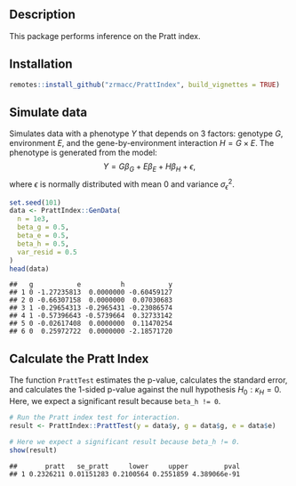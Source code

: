 
## Description

This package performs inference on the Pratt index.

## Installation

``` r
remotes::install_github("zrmacc/PrattIndex", build_vignettes = TRUE)
```

## Simulate data

Simulates data with a phenotype $Y$ that depends on 3 factors: genotype
$G$, environment $E$, and the gene-by-environment interaction
$H = G \times E$. The phenotype is generated from the model: $$
Y = G\beta_{G} + E\beta_{E} + H\beta_{H} + \epsilon,
$$ where $\epsilon$ is normally distributed with mean 0 and variance
$\sigma_{\epsilon}^{2}$.

``` r
set.seed(101)
data <- PrattIndex::GenData(
  n = 1e3,
  beta_g = 0.5,
  beta_e = 0.5,
  beta_h = 0.5,
  var_resid = 0.5
)
head(data)
```

    ##   g           e          h           y
    ## 1 0 -1.27235813  0.0000000 -0.60459127
    ## 2 0 -0.66307158  0.0000000  0.07030683
    ## 3 1 -0.29654313 -0.2965431 -0.23086574
    ## 4 1 -0.57396643 -0.5739664  0.32733142
    ## 5 0 -0.02617408  0.0000000  0.11470254
    ## 6 0  0.25972722  0.0000000 -2.18571720

## Calculate the Pratt Index

The function `PrattTest` estimates the p-value, calculates the standard
error, and calculates the 1-sided p-value against the null hypothesis
$H_{0}: \kappa_{H} = 0$. Here, we expect a significant result because
`beta_h != 0`.

``` r
# Run the Pratt index test for interaction.
result <- PrattIndex::PrattTest(y = data$y, g = data$g, e = data$e)

# Here we expect a significant result because beta_h != 0.
show(result)
```

    ##       pratt   se_pratt     lower     upper         pval
    ## 1 0.2326211 0.01151283 0.2100564 0.2551859 4.389066e-91

